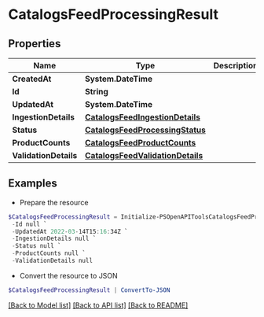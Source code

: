 # CatalogsFeedProcessingResult
## Properties

Name | Type | Description | Notes
------------ | ------------- | ------------- | -------------
**CreatedAt** | **System.DateTime** |  | 
**Id** | **String** |  | 
**UpdatedAt** | **System.DateTime** |  | 
**IngestionDetails** | [**CatalogsFeedIngestionDetails**](CatalogsFeedIngestionDetails.md) |  | 
**Status** | [**CatalogsFeedProcessingStatus**](CatalogsFeedProcessingStatus.md) |  | 
**ProductCounts** | [**CatalogsFeedProductCounts**](CatalogsFeedProductCounts.md) |  | 
**ValidationDetails** | [**CatalogsFeedValidationDetails**](CatalogsFeedValidationDetails.md) |  | 

## Examples

- Prepare the resource
```powershell
$CatalogsFeedProcessingResult = Initialize-PSOpenAPIToolsCatalogsFeedProcessingResult  -CreatedAt 2022-03-14T15:15:22Z `
 -Id null `
 -UpdatedAt 2022-03-14T15:16:34Z `
 -IngestionDetails null `
 -Status null `
 -ProductCounts null `
 -ValidationDetails null
```

- Convert the resource to JSON
```powershell
$CatalogsFeedProcessingResult | ConvertTo-JSON
```

[[Back to Model list]](../README.md#documentation-for-models) [[Back to API list]](../README.md#documentation-for-api-endpoints) [[Back to README]](../README.md)

